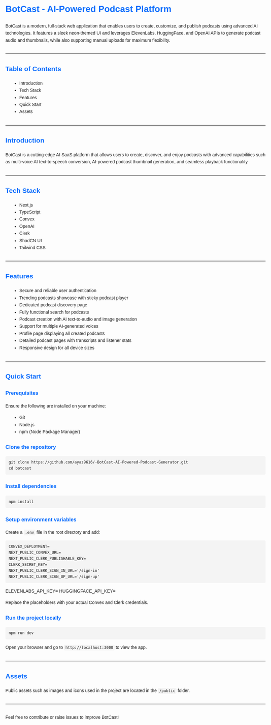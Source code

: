 <!DOCTYPE html>
<html lang="en">
<head>
  <meta charset="UTF-8" />
  <meta name="viewport" content="width=device-width, initial-scale=1" />
  <title>BotCast - AI-Powered Podcast Platform</title>
  <style>
    body {
      font-family: Arial, sans-serif;
      line-height: 1.6;
      margin: 20px;
      max-width: 900px;
      color: #222;
    }
    h1, h2, h3 {
      color: #0d6efd;
    }
    pre {
      background: #f4f4f4;
      padding: 10px;
      border-radius: 4px;
      overflow-x: auto;
    }
    code {
      font-family: Consolas, monospace;
      background: #f4f4f4;
      padding: 2px 4px;
      border-radius: 3px;
    }
    hr {
      border: none;
      border-top: 1px solid #ddd;
      margin: 30px 0;
    }
    ul {
      list-style-type: disc;
      margin-left: 20px;
    }
  </style>
</head>
<body>
  <h1>BotCast - AI-Powered Podcast Platform</h1>

  <p>BotCast is a modern, full-stack web application that enables users to create, customize, and publish podcasts using advanced AI technologies. It features a sleek neon-themed UI and leverages ElevenLabs, HuggingFace, and OpenAI APIs to generate podcast audio and thumbnails, while also supporting manual uploads for maximum flexibility.</p>

  <hr />

  <h2>Table of Contents</h2>
  <ul>
    <li>Introduction</li>
    <li>Tech Stack</li>
    <li>Features</li>
    <li>Quick Start</li>
    <li>Assets</li>
  </ul>

  <hr />

  <h2>Introduction</h2>
  <p>BotCast is a cutting-edge AI SaaS platform that allows users to create, discover, and enjoy podcasts with advanced capabilities such as multi-voice AI text-to-speech conversion, AI-powered podcast thumbnail generation, and seamless playback functionality.</p>

  <hr />

  <h2>Tech Stack</h2>
  <ul>
    <li>Next.js</li>
    <li>TypeScript</li>
    <li>Convex</li>
    <li>OpenAI</li>
    <li>Clerk</li>
    <li>ShadCN UI</li>
    <li>Tailwind CSS</li>
  </ul>

  <hr />

  <h2>Features</h2>
  <ul>
    <li>Secure and reliable user authentication</li>
    <li>Trending podcasts showcase with sticky podcast player</li>
    <li>Dedicated podcast discovery page</li>
    <li>Fully functional search for podcasts</li>
    <li>Podcast creation with AI text-to-audio and image generation</li>
    <li>Support for multiple AI-generated voices</li>
    <li>Profile page displaying all created podcasts</li>
    <li>Detailed podcast pages with transcripts and listener stats</li>
    <li>Responsive design for all device sizes</li>
  </ul>

  <hr />

  <h2>Quick Start</h2>

  <h3>Prerequisites</h3>
  <p>Ensure the following are installed on your machine:</p>
  <ul>
    <li>Git</li>
    <li>Node.js</li>
    <li>npm (Node Package Manager)</li>
  </ul>

  <h3>Clone the repository</h3>
  <pre><code>git clone https://github.com/ayaz9616/-BotCast-AI-Powered-Podcast-Generator.git
cd botcast</code></pre>

  <h3>Install dependencies</h3>
  <pre><code>npm install</code></pre>

  <h3>Setup environment variables</h3>
  <p>Create a <code>.env</code> file in the root directory and add:</p>
  <pre><code>CONVEX_DEPLOYMENT=
NEXT_PUBLIC_CONVEX_URL=
NEXT_PUBLIC_CLERK_PUBLISHABLE_KEY=
CLERK_SECRET_KEY=
NEXT_PUBLIC_CLERK_SIGN_IN_URL='/sign-in'
NEXT_PUBLIC_CLERK_SIGN_UP_URL='/sign-up'</code></pre>
ELEVENLABS_API_KEY=
HUGGINGFACE_API_KEY=
  <p>Replace the placeholders with your actual Convex and Clerk credentials.</p>

  <h3>Run the project locally</h3>
  <pre><code>npm run dev</code></pre>
  <p>Open your browser and go to <code>http://localhost:3000</code> to view the app.</p>

  <hr />

  <h2>Assets</h2>
  <p>Public assets such as images and icons used in the project are located in the <code>/public</code> folder.</p>

  <hr />

  <p>Feel free to contribute or raise issues to improve BotCast!</p>
</body>
</html>
